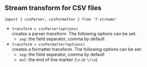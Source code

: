 ## Stream transform for CSV files

`import { csvParser, csvFormatter } from 'f-streams'`

-   `transform = csvParser(options)`  
    creates a parser transform. The following options can be set:
    -   `sep`: the field separator, comma by default
-   `transform = csvFormatter(options)`  
    creates a formatter transform. The following options can be set:
    -   `sep`: the field separator, comma by default
    -   `eol`: the end of line marker (`\n` or `\r\n`)
